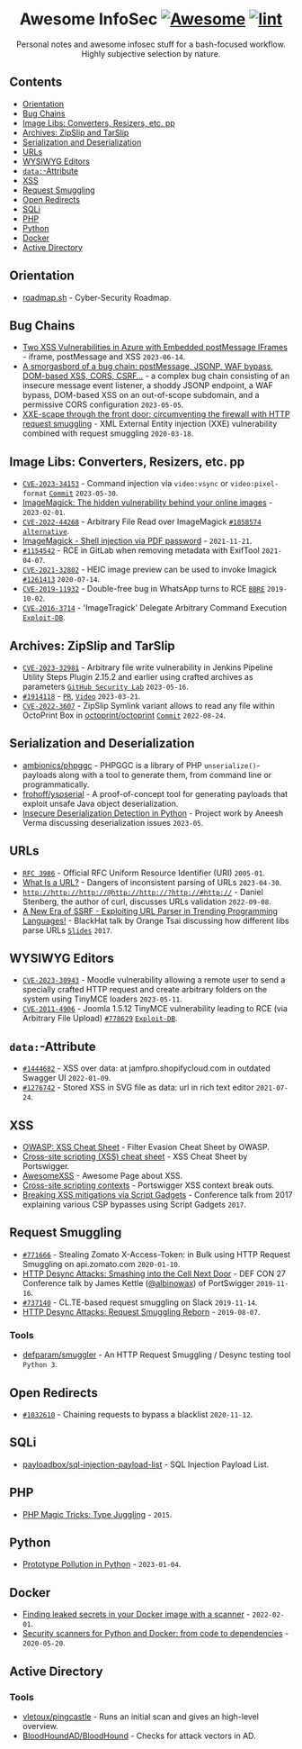 <div align="center">

<!-- title -->

<!--lint ignore no-dead-urls-->

# Awesome InfoSec [![Awesome](https://awesome.re/badge.svg)](https://awesome.re) [![lint](https://github.com/spekulatius/awesome-infosec/actions/workflows/lint.yaml/badge.svg)](https://github.com/spekulatius/awesome-infosec/actions/workflows/lint.yaml)

<!-- subtitle -->

Personal notes and awesome infosec stuff for a bash-focused workflow. Highly subjective selection by nature.

<!-- image -->

<!--
<a href="" target="_blank" rel="noopener noreferrer">
  <img src="" />
</a>
-->

<!-- description -->

</div>

<!-- TOC -->

## Contents

- [Orientation](#orientation)
- [Bug Chains](#bug-chains)
- [Image Libs: Converters, Resizers, etc. pp](#image-libs-converters-resizers-etc-pp)
- [Archives: ZipSlip and TarSlip](#archives-zipslip-and-tarslip)
- [Serialization and Deserialization](#serialization-and-deserialization)
- [URLs](#urls)
- [WYSIWYG Editors](#wysiwyg-editors)
- [`data:`-Attribute](#data-attribute)
- [XSS](#xss)
- [Request Smuggling](#request-smuggling)
- [Open Redirects](#open-redirects)
- [SQLi](#sqli)
- [PHP](#php)
- [Python](#python)
- [Docker](#docker)
- [Active Directory](#active-directory)

<!-- CONTENT -->

## Orientation

- [roadmap.sh](https://roadmap.sh/cyber-security) - Cyber-Security Roadmap.

## Bug Chains

- [Two XSS Vulnerabilities in Azure with Embedded postMessage IFrames](https://orca.security/resources/blog/examining-two-xss-vulnerabilities-in-azure-services/) - iframe, postMessage and XSS `2023-06-14`.
- [A smorgasbord of a bug chain: postMessage, JSONP, WAF bypass, DOM-based XSS, CORS, CSRF…](https://jub0bs.com/posts/2023-05-05-smorgasbord-of-a-bug-chain/) - a complex bug chain consisting of an insecure message event listener, a shoddy JSONP endpoint, a WAF bypass, DOM-based XSS on an out-of-scope subdomain, and a permissive CORS configuration `2023-05-05`.
- [XXE-scape through the front door: circumventing the firewall with HTTP request smuggling](https://honoki.net/2020/03/18/xxe-scape-through-the-front-door-circumventing-the-firewall-with-http-request-smuggling/) - XML External Entity injection (XXE) vulnerability combined with request smuggling `2020-03-18`.

## Image Libs: Converters, Resizers, etc. pp

- [`CVE-2023-34153`](https://nvd.nist.gov/vuln/detail/CVE-2023-34153) - Command injection via `video:vsync` or `video:pixel-format` [`Commit`](https://github.com/ImageMagick/ImageMagick/issues/6338) `2023-05-30`.
- [ImageMagick: The hidden vulnerability behind your online images](https://www.metabaseq.com/imagemagick-zero-days/) - `2023-02-01`.
- [`CVE-2022-44268`](https://github.com/duc-nt/CVE-2022-44268-ImageMagick-Arbitrary-File-Read-PoC) - Arbitrary File Read over ImageMagick [`#1858574`](https://hackerone.com/reports/1858574) [`alternative`](https://github.com/voidz0r/CVE-2022-44268).
- [ImageMagick - Shell injection via PDF password](https://insert-script.blogspot.com/2020/11/imagemagick-shell-injection-via-pdf.html) - `2021-11-21`.
- [`#1154542`](https://hackerone.com/reports/1154542) - RCE in GitLab when removing metadata with ExifTool `2021-04-07`.
- [`CVE-2021-32802`](https://nvd.nist.gov/vuln/detail/CVE-2021-32802) - HEIC image preview can be used to invoke Imagick [`#1261413`](https://hackerone.com/reports/1261413) `2020-07-14`.
- [`CVE-2019-11932`](https://awakened1712.github.io/hacking/hacking-whatsapp-gif-rce/) - Double-free bug in WhatsApp turns to RCE [`BBRE`](https://www.youtube.com/watch?v=lplExF6djQ4) `2019-10-02`.
- [`CVE-2016-3714`](https://nvd.nist.gov/vuln/detail/CVE-2016-3714) - 'ImageTragick' Delegate Arbitrary Command Execution [`Exploit-DB`](https://www.exploit-db.com/exploits/39791).

## Archives: ZipSlip and TarSlip

- [`CVE-2023-32981`](https://nvd.nist.gov/vuln/detail/CVE-2023-32981) - Arbitrary file write vulnerability in Jenkins Pipeline Utility Steps Plugin 2.15.2 and earlier using crafted archives as parameters [`GitHub Security Lab`](https://securitylab.github.com/advisories/GHSL-2023-058_GHSL-2023-059_Pipeline_Utility_Steps_Plugin/) `2023-05-16`.
- [`#1914118`](https://hackerone.com/reports/1914118) - [`PR`](https://github.com/github/securitylab/issues/728), [`Video`](https://www.youtube.com/watch?v=F95U912u7OQ) `2023-03-21`.
- [`CVE-2022-3607`](https://huntr.dev/bounties/2d1db3c9-93e8-4902-a55b-5ea53c22aa11/) - ZipSlip Symlink variant allows to read any file within OctoPrint Box in [octoprint/octoprint](https://github.com/OctoPrint/OctoPrint) [`Commit`](https://github.com/octoprint/octoprint/commit/3cca3a43f3d085e9bbe5a5840c8255bb1b5d052e) `2022-08-24`.

## Serialization and Deserialization

- [ambionics/phpggc](https://github.com/ambionics/phpggc) - PHPGGC is a library of PHP `unserialize()`-payloads along with a tool to generate them, from command line or programmatically.
- [frohoff/ysoserial](https://github.com/frohoff/ysoserial) - A proof-of-concept tool for generating payloads that exploit unsafe Java object deserialization.
- [Insecure Deserialization Detection in Python](https://scholarworks.sjsu.edu/etd_projects/1270?utm_source=scholarworks.sjsu.edu%2Fetd_projects%2F1270) - Project work by Aneesh Verma discussing deserialization issues `2023-05`.

## URLs

- [`RFC 3986`](https://www.rfc-editor.org/rfc/rfc3986) - Official RFC Uniform Resource Identifier (URI) `2005-01`.
- [What Is a URL?](https://azeemba.com/posts/what-is-a-url.html) - Dangers of inconsistent parsing of URLs `2023-04-30`.
- [`http://http://http://@http://http://?http://#http://`](https://daniel.haxx.se/blog/2022/09/08/http-http-http-http-http-http-http/) - Daniel Stenberg, the author of curl, discusses URLs validation `2022-09-08`.
- [A New Era of SSRF - Exploiting URL Parser in Trending Programming Languages!](https://www.youtube.com/watch?v=voTHFdL9S2k) - BlackHat talk by Orange Tsai discussing how different libs parse URLs [`Slides`](https://www.blackhat.com/docs/us-17/thursday/us-17-Tsai-A-New-Era-Of-SSRF-Exploiting-URL-Parser-In-Trending-Programming-Languages.pdf) `2017`.

## WYSIWYG Editors

- [`CVE-2023-30943`](https://nvd.nist.gov/vuln/detail/CVE-2023-30943) - Moodle vulnerability allowing a remote user to send a specially crafted HTTP request and create arbitrary folders on the system using TinyMCE loaders `2023-05-11`.
- [`CVE-2011-4906`](https://nvd.nist.gov/vuln/detail/CVE-2011-4906) - Joomla 1.5.12 TinyMCE vulnerability leading to RCE (via Arbitrary File Upload) [`#778629`](https://hackerone.com/reports/778629) [`Exploit-DB`](https://www.exploit-db.com/exploits/10183).

## `data:`-Attribute

- [`#1444682`](https://hackerone.com/reports/1444682) - XSS over data: at jamfpro.shopifycloud.com in outdated Swagger UI `2022-01-09`.
- [`#1276742`](https://hackerone.com/reports/1276742) - Stored XSS in SVG file as data: url in rich text editor `2021-07-24`.

## XSS

- [OWASP: XSS Cheat Sheet](https://cheatsheetseries.owasp.org/cheatsheets/XSS_Filter_Evasion_Cheat_Sheet.html) - Filter Evasion Cheat Sheet by OWASP.
- [Cross-site scripting (XSS) cheat sheet](https://portswigger.net/web-security/cross-site-scripting/cheat-sheet) - XSS Cheat Sheet by Portswigger.
- [AwesomeXSS](https://github.com/s0md3v/AwesomeXSS) - Awesome Page about XSS.
- [Cross-site scripting contexts](https://portswigger.net/web-security/cross-site-scripting/contexts) - Portswigger XSS context break outs.
- [Breaking XSS mitigations via Script Gadgets](https://www.blackhat.com/docs/us-17/thursday/us-17-Lekies-Dont-Trust-The-DOM-Bypassing-XSS-Mitigations-Via-Script-Gadgets.pdf) - Conference talk from 2017 explaining various CSP bypasses using Script Gadgets `2017`.

## Request Smuggling

- [`#771666`](https://hackerone.com/reports/771666) - Stealing Zomato X-Access-Token: in Bulk using HTTP Request Smuggling on api.zomato.com `2020-01-10`.
- [HTTP Desync Attacks: Smashing into the Cell Next Door](https://www.youtube.com/watch?v=w-eJM2Pc0KI) - DEF CON 27 Conference talk by James Kettle ([@albinowax](https://twitter.com/albinowax)) of PortSwigger `2019-11-16`.
- [`#737140`](https://hackerone.com/reports/737140) - CL.TE-based request smuggling on Slack `2019-11-14`.
- [HTTP Desync Attacks: Request Smuggling Reborn](https://portswigger.net/research/http-desync-attacks-request-smuggling-reborn) - `2019-08-07`.

### Tools

- [defparam/smuggler](https://github.com/defparam/smuggler) - An HTTP Request Smuggling / Desync testing tool `Python 3`.

## Open Redirects

- [`#1032610`](https://hackerone.com/reports/1032610) - Chaining requests to bypass a blacklist `2020-11-12`.

## SQLi

- [payloadbox/sql-injection-payload-list](https://github.com/payloadbox/sql-injection-payload-list) - SQL Injection Payload List.

## PHP

- [PHP Magic Tricks: Type Juggling](https://owasp.org/www-pdf-archive/PHPMagicTricks-TypeJuggling.pdf) - `2015`.

## Python

- [Prototype Pollution in Python](https://blog.abdulrah33m.com/prototype-pollution-in-python/) - `2023-01-04`.

## Docker

- [Finding leaked secrets in your Docker image with a scanner](https://pythonspeed.com/articles/docker-secret-scanner/) - `2022-02-01`.
- [Security scanners for Python and Docker: from code to dependencies](https://pythonspeed.com/articles/docker-python-security-scan/) - `2020-05-20`.

## Active Directory

### Tools

- [vletoux/pingcastle](https://github.com/vletoux/pingcastle) - Runs an initial scan and gives an high-level overview.
- [BloodHoundAD/BloodHound](https://github.com/BloodHoundAD/BloodHound) - Checks for attack vectors in AD.

<!-- END CONTENT -->
